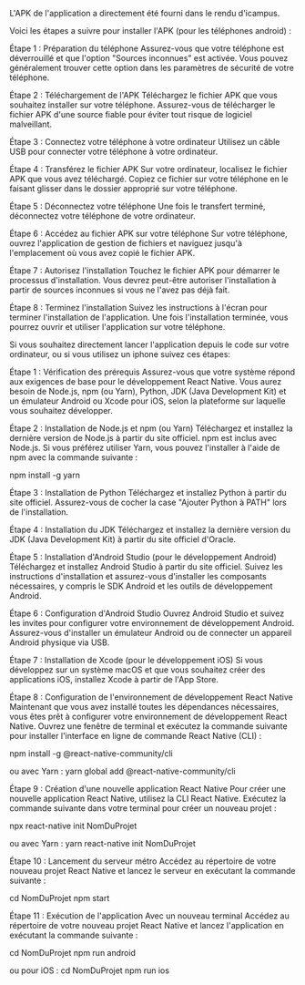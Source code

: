 L'APK de l'application a directement été fourni dans le rendu d'icampus. 

Voici les étapes a suivre pour installer l'APK (pour les téléphones android) : 

Étape 1 : Préparation du téléphone
Assurez-vous que votre téléphone est déverrouillé et que l'option "Sources inconnues" est activée. Vous pouvez généralement trouver cette option dans les paramètres de sécurité de votre téléphone.

Étape 2 : Téléchargement de l'APK
Téléchargez le fichier APK que vous souhaitez installer sur votre téléphone. Assurez-vous de télécharger le fichier APK d'une source fiable pour éviter tout risque de logiciel malveillant.

Étape 3 : Connectez votre téléphone à votre ordinateur
Utilisez un câble USB pour connecter votre téléphone à votre ordinateur.

Étape 4 : Transférez le fichier APK
Sur votre ordinateur, localisez le fichier APK que vous avez téléchargé. Copiez ce fichier sur votre téléphone en le faisant glisser dans le dossier approprié sur votre téléphone.

Étape 5 : Déconnectez votre téléphone
Une fois le transfert terminé, déconnectez votre téléphone de votre ordinateur.

Étape 6 : Accédez au fichier APK sur votre téléphone
Sur votre téléphone, ouvrez l'application de gestion de fichiers et naviguez jusqu'à l'emplacement où vous avez copié le fichier APK.

Étape 7 : Autorisez l'installation
Touchez le fichier APK pour démarrer le processus d'installation. Vous devrez peut-être autoriser l'installation à partir de sources inconnues si vous ne l'avez pas déjà fait.

Étape 8 : Terminez l'installation
Suivez les instructions à l'écran pour terminer l'installation de l'application. Une fois l'installation terminée, vous pourrez ouvrir et utiliser l'application sur votre téléphone.




Si vous souhaitez directement lancer l'application depuis le code sur votre ordinateur, ou si vous utilisez un iphone suivez ces étapes: 

Étape 1 : Vérification des prérequis
Assurez-vous que votre système répond aux exigences de base pour le développement React Native. Vous aurez besoin de Node.js, npm (ou Yarn), Python, JDK (Java Development Kit) et un émulateur Android ou Xcode pour iOS, selon la plateforme sur laquelle vous souhaitez développer.

Étape 2 : Installation de Node.js et npm (ou Yarn)
Téléchargez et installez la dernière version de Node.js à partir du site officiel. npm est inclus avec Node.js. Si vous préférez utiliser Yarn, vous pouvez l'installer à l'aide de npm avec la commande suivante :

npm install -g yarn

Étape 3 : Installation de Python
Téléchargez et installez Python à partir du site officiel. Assurez-vous de cocher la case "Ajouter Python à PATH" lors de l'installation.

Étape 4 : Installation du JDK
Téléchargez et installez la dernière version du JDK (Java Development Kit) à partir du site officiel d'Oracle.

Étape 5 : Installation d'Android Studio (pour le développement Android)
Téléchargez et installez Android Studio à partir du site officiel. Suivez les instructions d'installation et assurez-vous d'installer les composants nécessaires, y compris le SDK Android et les outils de développement Android.

Étape 6 : Configuration d'Android Studio
Ouvrez Android Studio et suivez les invites pour configurer votre environnement de développement Android. Assurez-vous d'installer un émulateur Android ou de connecter un appareil Android physique via USB.

Étape 7 : Installation de Xcode (pour le développement iOS)
Si vous développez sur un système macOS et que vous souhaitez créer des applications iOS, installez Xcode à partir de l'App Store.

Étape 8 : Configuration de l'environnement de développement React Native
Maintenant que vous avez installé toutes les dépendances nécessaires, vous êtes prêt à configurer votre environnement de développement React Native. Ouvrez une fenêtre de terminal et exécutez la commande suivante pour installer l'interface en ligne de commande React Native (CLI) :

npm install -g @react-native-community/cli

ou avec Yarn :
yarn global add @react-native-community/cli

Étape 9 : Création d'une nouvelle application React Native
Pour créer une nouvelle application React Native, utilisez la CLI React Native. Exécutez la commande suivante dans votre terminal pour créer un nouveau projet :

npx react-native init NomDuProjet

ou avec Yarn :
yarn react-native init NomDuProjet

Étape 10 : Lancement du serveur métro
Accédez au répertoire de votre nouveau projet React Native et lancez le serveur en exécutant la commande suivante :

cd NomDuProjet
npm start

Étape 11 : Exécution de l'application
Avec un nouveau terminal Accédez au répertoire de votre nouveau projet React Native et lancez l'application en exécutant la commande suivante :
 
cd NomDuProjet 
npm run android

ou pour iOS :
cd NomDuProjet
npm run ios

